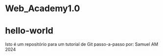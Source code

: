 # Web_Academy1.0
# hello-world
Isto é um repositório para um tutorial de Git passo-a-passo
por: Samuel AM 2024